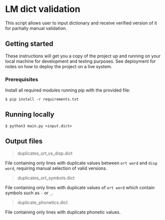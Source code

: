 # LM dict validation

This script allows user to input dictionary and receive verified version of it for partially manual validation.


## Getting started

These instructions will get you a copy of the project up and running on your local machine for development and testing purposes. See deployment for notes on how to deploy the project on a live system.

### Prerequisites

Install all required modules running pip with the provided file:

```
$ pip install -r requirements.txt
```

## Running locally

```
$ python3 main.py <input.dict>
```

## Output files

> duplicates_ort_vs_disp.dict

File containing only lines with duplicate values between `ort word` and `disp word`, 
requiring manual selection of valid versions.

> duplicates_ort_symbols.dict

File containing only lines with duplicate values of `ort word` which contain symbols such as `-` or `_`.

> duplicate_phonetics.dict

File containing only lines with duplicate phonetic values.


